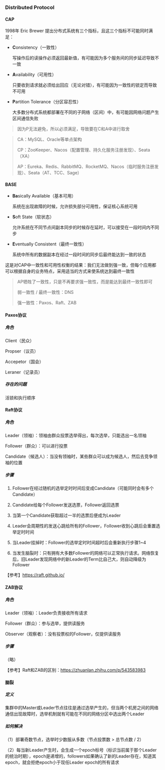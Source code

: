 ### Distributed Protocol



#### CAP

1998年 Eric Brewer 提出分布式系统有三个指标，且这三个指标不可能同时满足：

* **C**onsistency（一致性）

  写操作后的读操作必须返回最新值，有可能因为多个服务间的同步延迟导致不一致

* **A**vailability（可用性）

  只要收到请求就必须给出回应（无论对错），有可能因为一致性的锁定而导致不可用

* **P**artition Tolerance（分区容忍性）

  大多数分布式系统都部署在不同的子网络（区间）中，有可能因网络问题产生区间通信失败


> 因为P无法避免，所以必须满足，导致要在C和A中进行取舍

> CA：MySQL、Oracle等单点架构
>
> CP：ZooKeeper、Nacos（配置管理、持久化服务注册发现）、Seata（XA）
>
> AP：Eureka、Redis、RabbitMQ、RocketMQ、Nacos（临时服务注册发现）、Seata（AT、TCC、Sage）



#### BASE

* **Ba**sically Available（基本可用）

  系统在出现故障的时候，允许损失部分可用性，保证核心系统可用

* **S**oft State（软状态）

  允许系统在不同节点间副本同步的时候存在延时，可以接受在一段时间内不同步

* **E**ventually Consistent（最终一致性）

  系统中所有的数据副本在经过一段时间的同步后最终能达到一致的状态

这是对CAP中一致性和可用性权衡的结果：我们无法做到强一致，但每个应用都可以根据自身的业务特点，采用适当的方式来使系统达到最终一致性

> AP牺牲了一致性，只是不再要求强一致性，而是能达到最终一致性即可
>
> 弱一致性 / 最终一致性：DNS
>
> 强一致性：Paxos、Raft、ZAB



#### Paxos协议

##### 角色

Client（民众）

Propser（议员）

Accepetor（国会）

Leraner（记录员）

##### 存在的问题

活锁和执行顺序



#### Raft协议

##### 角色

Leader（领袖）：领袖由群众投票选举得出，每次选举，只能选出一名领袖

Follower（群众）：可以进行投票

Candidate（候选人）：当没有领袖时，某些群众可以成为候选人，然后去竞争领袖的位置

##### 步骤

1. Follower在经过随机的选举定时时间后变成Candidate（可能同时会有多个Candidate）
2. Candidate给每个Follower发送选票，Follower返回选票
3. 当第一个Candidate获取超过一半的选票后便成为Leader
4. Leader会周期性的发送心跳给所有的Follower，Follower收到心跳后会重置选举定时时间

5. 当Leader挂掉时：Follower的选举定时时间超时后会重新执行步骤1~4
6. 当发生脑裂时：只有拥有大多数Follower的网络可以正常执行请求。网络恢复后，旧Leader发现网络中的新Leader的Term比自己大，则自动降级为Follower

【参考】https://raft.github.io/



#### ZAB协议

##### 角色

Leader（领袖）：Leader负责接收所有请求

Follower（群众）：参与选举，提供读服务

Observer（观察者）：没有投票权的Follower，仅提供读服务

##### 步骤

（略）

【参考】Raft和ZAB的区别：https://zhuanlan.zhihu.com/p/543583983



#### 脑裂

##### 定义

集群中的Master或Leader节点往往是通过选举产生的，但当两个机房之间的网络通信出现故障时，选举机制就有可能在不同的网络分区中选出两个Leader

##### 如何解决

（1）部署奇数节点，选举时少数服从多数（节点投票数 > 总节点数 / 2）

（2）每当新Leader产生时，会生成一个epoch标号（标识当前属于那个Leader的统治时期），epoch是递增的，followers如果确认了新的Leader存在，知道其epoch，就会拒绝epoch小于现任Leader epoch的所有请求

